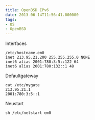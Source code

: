 ```yaml
---
title: OpenBSD IPv6
date: 2013-06-14T11:56:41.000000
tags: 
- OS
- OpenBSD
---
```



Interfaces

    /etc/hostname.em0
    inet 213.95.21.200 255.255.255.0 NONE
    inet6 alias 2001:780:3:5::122 64
    inet6 alias 2001:780:132::1 48

Defaultgateway

    cat /etc/mygate
    213.95.21.1
    2001:780:3:5::1

Neustart

    sh /etc/netstart em0
